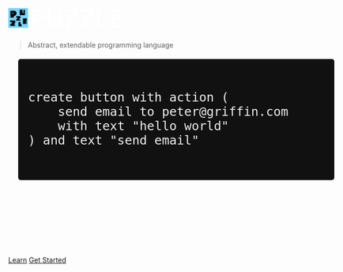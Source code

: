 <!-- _coverpage.md -->

<div style="height:200px"></div>
<img src="puzzle-invert.png" style="width:40px"> <span style="font-size: 50px;color:#ffffff">PUZZLE</span>

> Abstract, extendable programming language

<center>
<div style="background: #111111;width:600px;text-align:left;padding:20px;margin:20px;border-radius:5px">
	<pre>
	<code class="lang-puzzle" style="font-size:25px !important;color:#EEEEEE">
create button with action (
    send email to peter@griffin.com
	with text "hello world"
) and text "send email"
</code>
	</pre>
</div>
</center>
<br><br>
<div style="text-align: center;color:#ffffff;">
		RUNS ON: <br><br>
		&nbsp; <span style=""><i class="fab fa-node-js"></i> Node,
		&nbsp; <i class="fab fa-js-square"></i> JS,
		&nbsp; <i class="fa fa-cloud"></i> Cloud,
		&nbsp; <i class="fa fa-globe"></i> Web,
		&nbsp; <i class="fa fa-desktop"></i> Desktop,
		&nbsp; <i class="fa fa-mobile-alt"></i> PWA,
		&nbsp; ...
	</span>
	</div>
<br><br>

[Learn](?id=language)
[Get Started](?id=puzzle)